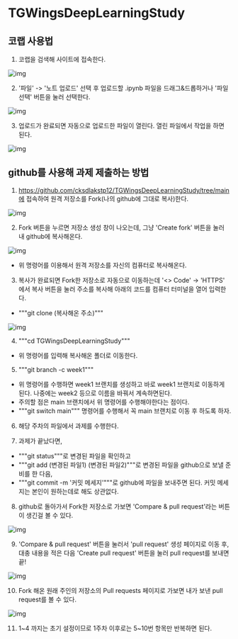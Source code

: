 # TGWingsDeepLearningStudy

## 코랩 사용법

1.  코랩을 검색해 사이트에 접속한다.

![img](./sources/colab1.png)

2. '파일' -> '노트 업로드' 선택 후 업로드할 .ipynb 파일을 드래그&드롭하거나 '파일 선택' 버튼을 눌러 선택한다.

![img](./sources/colab2.png)

3. 업로드가 완료되면 자동으로 업로드한 파일이 열린다. 열린 파일에서 작업을 하면 된다.

![img](./sources/colab3.png)

## github를 사용해 과제 제출하는 방법

1. https://github.com/cksdlakstp12/TGWingsDeepLearningStudy/tree/main에 접속하여 원격 저장소를 Fork(나의 github에 그대로 복사)한다.

![img](./sources/git1.png)

2. Fork 버튼을 누르면 저장소 생성 창이 나오는데, 그냥 'Create fork' 버튼을 눌러 내 github에 복사해온다.

![img](./sources/git2.png)

- 위 명령어를 이용해서 원격 저장소를 자신의 컴퓨터로 복사해온다.

3. 복사가 완료되면 Fork한 저장소로 자동으로 이동하는데 '<> Code' -> 'HTTPS' 에서 복사 버튼을 눌러 주소를 복사해 아래의 코드를 컴퓨터 터미널을 열어 입력한다.

- """git clone (복사해온 주소)"""

![img](./sources/git3.png)

4. """cd TGWingsDeepLearningStudy"""

- 위 명령어를 입력해 복사해온 폴더로 이동한다.

5. """git branch -c week1"""

- 위 명령어를 수행하면 week1 브랜치를 생성하고 바로 week1 브랜치로 이동하게 된다. 나중에는 week2 등으로 이름을 바꿔서 계속하면된다.
- 주의할 점은 main 브랜치에서 위 명령어를 수행해야한다는 점이다. 
- """git switch main""" 명령어를 수행해서 꼭 main 브랜치로 이동 후 하도록 하자.

6. 해당 주차의 파일에서 과제를 수행한다.

7. 과제가 끝났다면,

- """git status"""로 변경된 파일을 확인하고
- """git add (변경된 파일1) (변경된 파일2)"""로 변경된 파일을 github으로 보낼 준비를 한 다음,
- """git commit -m '커밋 메세지'"""로 github에 파일을 보내주면 된다. 커밋 메세지는 본인이 원하는데로 해도 상관없다.

8. github로 돌아가서 Fork한 저장소로 가보면 'Compare & pull request'라는 버튼이 생긴걸 볼 수 있다.

![img](./sources/git4.png)

9. 'Compare & pull request' 버튼을 눌러서 'pull request' 생성 페이지로 이동 후, 대충 내용을 적은 다음 'Create pull request' 버튼을 눌러 pull request를 보내면 끝!

![img](./sources/git5.png)

10. Fork 해온 원래 주인의 저장소의 Pull requests 페이지로 가보면 내가 보낸 pull request를 볼 수 있다.

![img](./sources/git6.png)

11. 1~4 까지는 초기 설정이므로 1주차 이후로는 5~10번 항목만 반복하면 된다.

